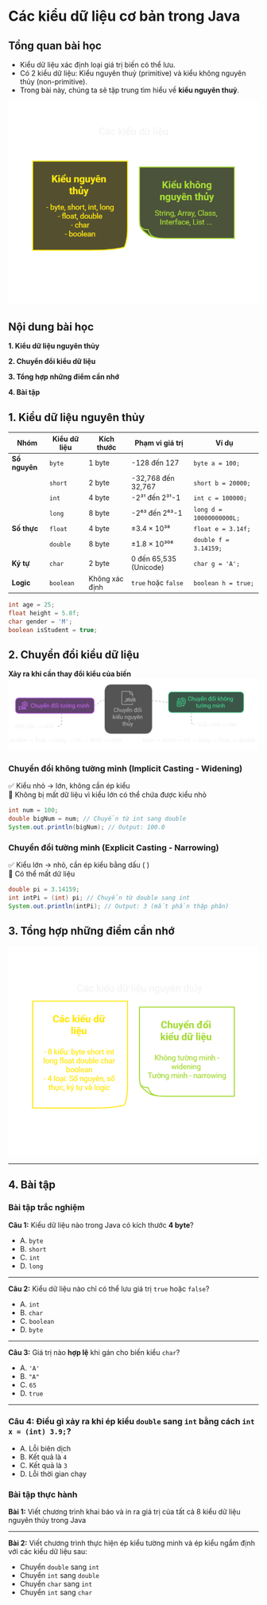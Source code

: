 # Các kiểu dữ liệu cơ bản trong Java

## Tổng quan bài học
- Kiểu dữ liệu xác định loại giá trị biến có thể lưu.
- Có 2 kiểu dữ liệu: Kiểu nguyên thuỷ (primitive) và kiểu không nguyên thủy (non-primitive).
- Trong bài này, chúng ta sẽ tập trung tìm hiểu về **kiểu nguyên thuỷ**.

![Example Image](../images/02_data-types.png)

## Nội dung bài học
**1. Kiểu dữ liệu nguyên thủy**

**2. Chuyển đổi kiểu dữ liệu**

**3. Tổng hợp những điểm cần nhớ**

**4. Bài tập**

## 1. Kiểu dữ liệu nguyên thủy

| **Nhóm**      | **Kiểu dữ liệu**  | **Kích thước** | **Phạm vi giá trị** | **Ví dụ** |
|--------------|------------------|--------------|----------------------------|----------|
| **Số nguyên** | `byte`  | 1 byte  | -128 đến 127 | `byte a = 100;` |
|              | `short` | 2 byte  | -32,768 đến 32,767 | `short b = 20000;` |
|              | `int`   | 4 byte  | -2³¹ đến 2³¹-1 | `int c = 100000;` |
|              | `long`  | 8 byte  | -2⁶³ đến 2⁶³-1 | `long d = 10000000000L;` |
| **Số thực**  | `float`  | 4 byte  | ±3.4 × 10³⁸ | `float e = 3.14f;` |
|              | `double` | 8 byte  | ±1.8 × 10³⁰⁸ | `double f = 3.14159;` |
| **Ký tự**    | `char`  | 2 byte  | 0 đến 65,535 (Unicode) | `char g = 'A';` |
| **Logic**    | `boolean` | Không xác định | `true` hoặc `false` | `boolean h = true;` |

```java
int age = 25;
float height = 5.8f;
char gender = 'M';
boolean isStudent = true;
```

## 2. Chuyển đổi kiểu dữ liệu
**Xảy ra khi cần thay đổi kiểu của biến**
![Example Image](../images/02_casting.png)

### Chuyển đổi không tường minh (Implicit Casting - Widening)
✅ Kiểu nhỏ → lớn, không cần ép kiểu    
📌 Không bị mất dữ liệu vì kiểu lớn có thể chứa được kiểu nhỏ
```java
int num = 100;
double bigNum = num; // Chuyển từ int sang double
System.out.println(bigNum); // Output: 100.0
```
### Chuyển đổi tường minh (Explicit Casting - Narrowing)
✅ Kiểu lớn → nhỏ, cần ép kiểu bằng dấu ( )     
📌 Có thể mất dữ liệu
```java
double pi = 3.14159;
int intPi = (int) pi; // Chuyển từ double sang int
System.out.println(intPi); // Output: 3 (mất phần thập phân)
```

## 3. Tổng hợp những điểm cần nhớ
![Example Image](../images/02_data-types-summary.png)

---

## 4. Bài tập

### Bài tập trắc nghiệm

**Câu 1:** Kiểu dữ liệu nào trong Java có kích thước **4 byte**?  
- A. `byte`  
- B. `short`  
- C. `int`  
- D. `long`  

---

**Câu 2:** Kiểu dữ liệu nào chỉ có thể lưu giá trị `true` hoặc `false`?  
- A. `int`  
- B. `char`  
- C. `boolean`  
- D. `byte` 

---

**Câu 3:** Giá trị nào **hợp lệ** khi gán cho biến kiểu `char`?  
- A. `'A'`  
- B. `"A"`  
- C. `65`  
- D. `true`  

---

### **Câu 4:** Điều gì xảy ra khi ép kiểu `double` sang `int` bằng cách `int x = (int) 3.9;`?  
- A. Lỗi biên dịch  
- B. Kết quả là `4`  
- C. Kết quả là `3`  
- D. Lỗi thời gian chạy

### Bài tập thực hành
**Bài 1:** Viết chương trình khai báo và in ra giá trị của tất cả 8 kiểu dữ liệu nguyên thủy trong Java

---

**Bài 2:** Viết chương trình thực hiện ép kiểu tường minh và ép kiểu ngầm định với các kiểu dữ liệu sau:
- Chuyển `double` sang `int`
- Chuyển `int` sang `double`
- Chuyển `char` sang `int`
- Chuyển `int` sang `char`